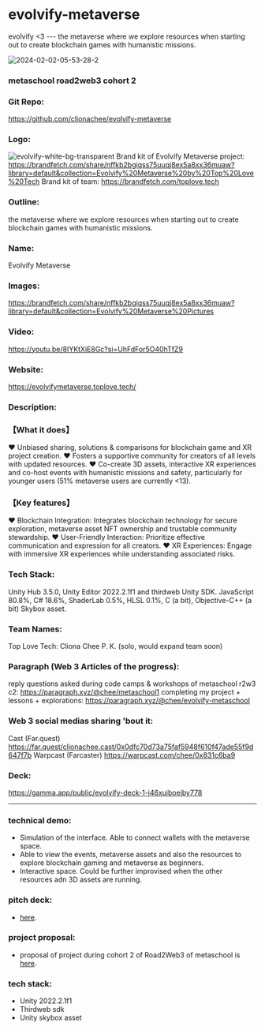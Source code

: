 # evolvify-metaverse
 evolvify &lt;3 --- the metaverse where we explore resources when starting out to create blockchain games with humanistic missions.


![2024-02-02-05-53-28-2](https://github.com/clionachee/evolvify-metaverse/assets/94758696/2b1cf7e7-7074-4348-b7d0-f329b3538962)

### metaschool road2web3 cohort 2

### Git Repo: 
https://github.com/clionachee/evolvify-metaverse

### Logo: 
![evolvify-white-bg-transparent](https://github.com/clionachee/evolvify-metaverse/assets/94758696/84fcb9dd-d5a6-4dc6-a20a-69cea1747e89)
Brand kit of Evolvify Metaverse project: 
https://brandfetch.com/share/nffkb2bgiqss75uuqj8ex5a8xx36muaw?library=default&collection=Evolvify%20Metaverse%20by%20Top%20Love%20Tech
Brand kit of team: 
https://brandfetch.com/toplove.tech

### Outline: 
the metaverse where we explore resources when starting out to create blockchain games with humanistic missions.

### Name: 
Evolvify Metaverse

### Images: 
https://brandfetch.com/share/nffkb2bgiqss75uuqj8ex5a8xx36muaw?library=default&collection=Evolvify%20Metaverse%20Pictures

### Video: 
https://youtu.be/8IYKtXiE8Gc?si=UhFdFor5O40hTfZ9

### Website: 
https://evolvifymetaverse.toplove.tech/

### Description: 

### 【What it does】
:heart:️ Unbiased sharing, solutions & comparisons for blockchain game and XR project creation.
:heart: Fosters a supportive community for creators of all levels with updated resources.
:heart: Co-create 3D assets, interactive XR experiences and co-host events with humanistic missions and safety, particularly for younger users (51% metaverse users are currently <13).

### 【Key features】
:heart: Blockchain Integration:  Integrates blockchain technology for secure exploration, metaverse asset NFT ownership and trustable community stewardship.
:heart: User-Friendly Interaction: Prioritize effective communication and expression for all creators.
:heart: XR Experiences: Engage with immersive XR experiences while understanding associated risks.

### Tech Stack: 
Unity Hub 3.5.0, Unity Editor 2022.2.1f1 and thirdweb Unity SDK.
JavaScript 80.8%, C# 18.6%, ShaderLab 0.5%, HLSL 0.1%, C (a bit), Objective-C++ (a bit)
Skybox asset.

### Team Names: 
Top Love Tech: 
Cliona Chee P. K. (solo, would expand team soon)

### Paragraph (Web 3 Articles of the progress): 
reply questions asked during code camps & workshops of metaschool r2w3 c2: https://paragraph.xyz/@chee/metaschool1
completing my project + lessons + explorations: https://paragraph.xyz/@chee/evolvify-metaschool

### Web 3 social medias sharing 'bout it:
Cast (Far.quest) https://far.quest/clionachee.cast/0x0dfc70d73a75faf5948f610f47ade55f9d647f7b
Warpcast (Farcaster) https://warpcast.com/chee/0x831c6ba9

### Deck: 
https://gamma.app/public/evolvify-deck-1-j46xujboejby778

___________________________________________________________________________________________________________________________

### technical demo:
- Simulation of the interface. Able to connect wallets with the metaverse space.
- Able to view the events, metaverse assets and also the resources to explore blockchain gaming and metaverse as beginners.
- Interactive space. Could be further improvised when the other resources adn 3D assets are running.

### pitch deck:
- [here](https://gamma.app/public/evolvify-deck-1-j46xujboejby778).
  

### project proposal:
- proposal of project during cohort 2 of Road2Web3 of metaschool is [here](https://github.com/clionachee/Metaschool-Proposal-Evolvify).

### tech stack:
- Unity 2022.2.1f1
- Thirdweb sdk
- Unity skybox asset


